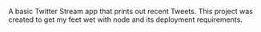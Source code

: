 A basic Twitter Stream app that prints out recent Tweets. This project was created to get my feet wet with node and its deployment requirements.
